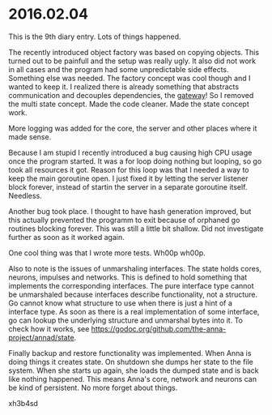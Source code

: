 # 2016.02.04
This is the 9th diary entry. Lots of things happened.

The recently introduced object factory was based on copying objects. This
turned out to be painfull and the setup was really ugly. It also did not work
in all cases and the program had some unpredictable side effects. Something
else was needed. The factory concept was cool though and I wanted to keep it. I
realized there is already something that abstracts communication and decouples
dependencies, the
[gateway](https://github.com/the-anna-project/annad/blob/43ecdc8c9ce05bb41c3f66bff4dde90a0552dc59/doc/concept/gateway.md)!
So I removed the multi state concept. Made the code cleaner. Made the state
concept work.

More logging was added for the core, the server and other places where it made
sense.

Because I am stupid I recently introduced a bug causing high CPU usage once the
program started. It was a for loop doing nothing but looping, so go took all
resources it got. Reason for this loop was that I needed a way to keep the main
goroutine open. I just fixed it by letting the server listener block forever,
instead of startin the server in a separate goroutine itself. Needless.

Another bug took place. I thought to have hash generation improved, but this
actually prevented the programm to exit because of orphaned go routines
blocking forever. This was still a little bit shallow. Did not investigate
further as soon as it worked again.

One cool thing was that I wrote more tests. Wh00p wh00p.

Also to note is the issues of unmarshaling interfaces. The state holds cores,
neurons, impulses and networks. This is defined to hold something that
implements the corresponding interfaces. The pure interface type cannot be
unmarshaled because interfaces describe functionality, not a structure. Go
cannot know what structure to use when there is just a hint of a interface
type. As soon as there is a real implementation of some interface, go can
lookup the underlying structure and unmarshal bytes into it. To check how it
works, see https://godoc.org/github.com/the-anna-project/annad/state.

Finally backup and restore functionality was implemented. When Anna is doing
things it creates state. On shutdown she dumps her state to the file system.
When she starts up again, she loads the dumped state and is back like nothing
happened. This means Anna's core, network and neurons can be kind of
persistent. No more forget about things.

xh3b4sd

